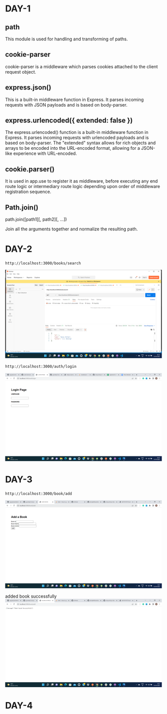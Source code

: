 # DAY-1
## path

This module is used for handling and transforming of paths.

## cookie-parser

cookie-parser is a middleware which parses cookies attached to the client request object.

## express.json()
This is a built-in middleware function in Express. It parses incoming requests with JSON payloads and is based on body-parser.

## express.urlencoded({ extended: false })
The express.urlencoded() function is a built-in middleware function in Express. It parses incoming requests with urlencoded payloads and is based on body-parser. The "extended" syntax allows for rich objects and arrays to be encoded into the URL-encoded format, allowing for a JSON-like experience with URL-encoded.

## cookie.parser()

It is used in app.use to register it as middleware, before executing any end route logic or intermediary route logic depending upon order of middleware registration sequence. 

## Path.join()

path.join([path1][, path2][, ...])

Join all the arguments together and normalize the resulting path.

# DAY-2

`http://localhost:3000/books/search`

![search image](./public/images/img%20(3).png)

`http://localhost:3000/auth/login`

![Login image](./public/images/login.png)

# DAY-3

`http://localhost:3000/book/add`

![add book](./public/images/Screenshot%20(253).png)

added book successfully
![add book](./public/images/Screenshot%20(254).png)

# DAY-4




